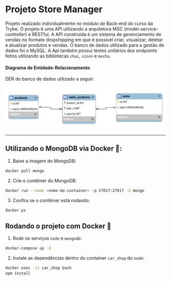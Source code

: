 # Projeto Store Manager 

Projeto realizado individualmente no módulo  de Back-end do curso da Trybe.
O projeto é uma API utilizando a arquitetura MSC (model-service-controller) e RESTful. 
A API construida é um sistema de gerenciamento de vendas no formato dropshipping em que é possível criar, visualizar, deletar e atualizar produtos e vendas. O banco de dados utilizado para a gestão de dados foi o MySQL. A Api também possui testes unitários dos endpoints feitos utilizando as bibliotecas `chai`, `sinon` e `mocha`.

  #### Diagrama de Entidade-Relacionamento

  DER do banco de dados utilizado a seguir:

  ![DER](./public/erStoreManager.png)

  ---
  
   ## Utilizando o MongoDB via Docker 🐳:

  1. Baixe a imagem do MongoDB:

  ```sh
  docker pull mongo
  ```

  2. Crie o contêiner do MongoDB:

  ```sh
  docker run --name <nome-do-container> -p 27017:27017 -d mongo
  ```

  3. Confira se o contêiner está rodando:

  ```sh
  docker ps
  ```

 ## Rodando o projeto com Docker 🐳

 1. Rode os serviços `node` e `mongodb`:

  ```sh
  docker-compose up -d
  ```
 2. Instale as dependências dentro do container `car_shop` do `node`:

  ```sh
  docker exec -it car_shop bash
  npm install
  ```
